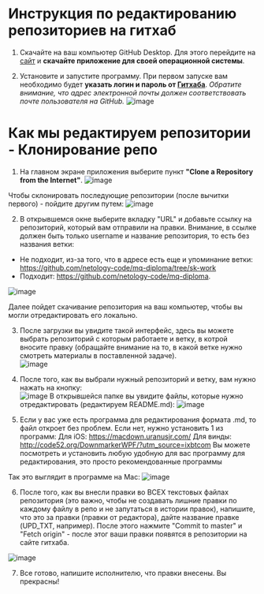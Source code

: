 # Инструкция по редактированию репозиториев на гитхаб 

1. Скачайте на ваш компьютер GitHub Desktop. Для этого перейдите на [сайт](https://desktop.github.com/) и **скачайте приложение для своей операционной системы**.

2. Установите и запустите программу. При первом запуске вам необходимо будет **указать логин и пароль от [Гитхаба](https://github.com/)**. *Обратите внимание, что адрес электронной почты должен соответствовать почте пользователя на GitHub.*
![image](https://user-images.githubusercontent.com/64093321/202766573-b60ca1db-a8b5-4f44-a4a9-cf1b1b1439d9.png)

# Как мы редактируем репозитории - Клонирование репо

1. На главном экране приложения выберите пункт **"Clone a Repository from the Internet"**.   ![image](https://user-images.githubusercontent.com/64093321/202767329-72c178e8-3a3b-4a4d-883f-7efa7fe5302f.png)

Чтобы склонировать последующие репозитории (после вычитки первого) - пойдите другим путем:   ![image](https://user-images.githubusercontent.com/64093321/202767831-fd192797-ffc1-4fcd-8247-d88d492d9c62.png)

2. В открывшемся окне выберите вкладку "URL" и добавьте ссылку на репозиторий, который вам отправили на правки. Внимание, в ссылке должен быть только username и название репозитория, то есть без названия ветки: 
- Не подходит, из-за того, что в адресе есть еще и упоминание ветки: https://github.com/netology-code/mq-diploma/tree/sk-work 
- Подходит: https://github.com/netology-code/mq-diploma.   

![image](https://user-images.githubusercontent.com/64093321/202768566-a82c1a80-9017-429d-9c2f-1dbeac6e2273.png)

Далее пойдет скачивание репозитория на ваш компьютер, чтобы вы могли отредактировать его локально. 

3. После загрузки вы увидите такой интерфейс, здесь вы можете выбрать репозиторий с которым работаете и ветку, в котрой вносите правку (обращайте внимание на то, в какой ветке нужно смотреть материалы в поставленной задаче).  
![image](https://user-images.githubusercontent.com/64093321/202772171-276a9bed-4b77-4b28-8490-a9e4498daeb5.png)

4. После того, как вы выбрали нужный репозиторий и ветку, вам нужно нажать на кнопку:    
![image](https://user-images.githubusercontent.com/64093321/202772478-b478bcf0-16fc-4e66-b046-4856e65aa59e.png)
В открывшейся папке вы увидите файлы, которые нужно отредактировать (редактируем README.md):   ![image](https://user-images.githubusercontent.com/64093321/202772763-a61b259a-5a1d-49dc-8beb-7ae23da8995c.png)

5. Если у вас уже есть программа для редактирования формата .md, то файл откроет без проблем. Если нет, нужно установить 1 из программ: 
Для iOS: https://macdown.uranusjr.com/
Для винды: http://code52.org/DownmarkerWPF/?utm_source=ixbtcom
Вы можете посмотреть и установить любую удобную для вас программу для редактирования, это просто рекомендованные программы 

Так это выглядит в программе на Mac: 
![image](https://user-images.githubusercontent.com/64093321/202773896-6e760506-4c82-4dab-b204-8800b03558ff.png)

6. После того, как вы внесли правки во ВСЕХ текстовых файлах репозитория (это важно, чтобы не создавать лишние правки по каждому файлу в репо и не запутаться в истории правок), напишите, что это за правки (правки от редактора), дайте название правке (UPD_TXT, например). После этого нажмите "Commit to master" и "Fetch origin" - после этог ваши правки появятся в репозитории на сайте гитхаба. 

![image](https://user-images.githubusercontent.com/64093321/202775039-e81a6779-0927-4419-8ed5-c28ad75e1a81.png)

7. Все готово, напишите исполнителю, что правки внесены. Вы прекрасны! 
